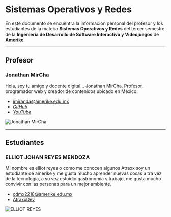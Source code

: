 # Sistemas Operativos y Redes

En este documento se encuentra la información personal del profesor y los estudiantes de la materia **Sistemas Operativos y Redes** del tercer semestre de la **Ingeniería de Desarrollo de Software Interactivo y Videojuegos** de **[Amerike](https://amerike.edu.mx/ingenieria-en-desarrollo-de-software-interactivo-y-videojuegos/)**.

---

## Profesor

### Jonathan MirCha

Hola, soy tu amigo y docente digital... Jonathan MirCha.
Profesor, programador web y creador de contenidos ubicado en México.

- [jmiranda@amerike.edu.mx](jmiranda@amerike.edu.mx)
- [_GitHub_](https://github.com)
- [_YouTube_](https://youtube.com/jonmircha)

![Jonathan MirCha](img/jonmircha-hola.jpg)

---

## Estudiantes

























































































































































































































































































































































































### ELLIOT JOHAN REYES MENDOZA

Mi nombre es elliot reyes o como me conocen algunos Atraxx soy un estudiante de amerike y me gusta mucho aprender nuevas cosas a tra vez de la tecnologia, a su vez estuidio gastronomia y trabajo, me gusta mucho convivir con las personas para un mejor ambiente.

- [cdmx2218@amerike.edu.mx](cdmx2218@amerike.edu.mx)
- [AtraxxDev](https://github.com/AtraxxDev)

![ELLIOT REYES](https://scontent.fmex1-4.fna.fbcdn.net/v/t39.30808-6/301529043_2292824467534161_6613725719625937004_n.jpg?_nc_cat=108&ccb=1-7&_nc_sid=09cbfe&_nc_ohc=TOE67nj2DlQAX9g49W6&_nc_ht=scontent.fmex1-4.fna&oh=00_AT-zzjIQnzo5DUkswpnIS9dxyDuJ0YxCIiFGHf89PqQJdQ&oe=63311DC5)
